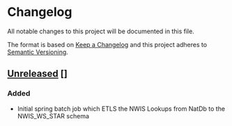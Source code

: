 # Changelog
All notable changes to this project will be documented in this file.

The format is based on [Keep a Changelog](http://keepachangelog.com/en/1.0.0/)
and this project adheres to [Semantic Versioning](http://semver.org/spec/v2.0.0.html).

## [Unreleased] []

### Added
-   Initial spring batch job which ETLS the NWIS Lookups from NatDb to the NWIS_WS_STAR schema

[Unreleased]: https://github.com/NWQMC/etl-nwis-lookups/compare/nwisLookupEtl-0.1.0...master